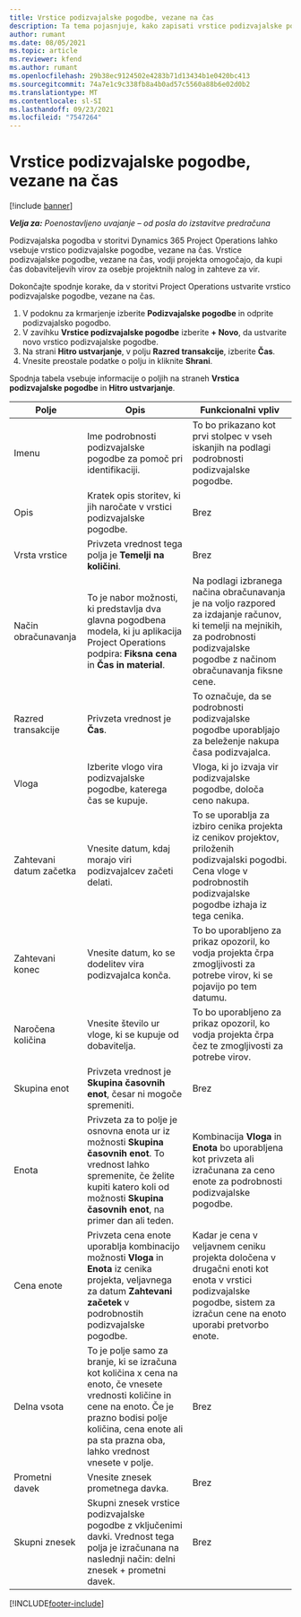 ```yaml
---
title: Vrstice podizvajalske pogodbe, vezane na čas
description: Ta tema pojasnjuje, kako zapisati vrstice podizvajalske pogodbe, vezane na čas, in zabeležiti odkup časa od dobaviteljev.
author: rumant
ms.date: 08/05/2021
ms.topic: article
ms.reviewer: kfend
ms.author: rumant
ms.openlocfilehash: 29b38ec9124502e4283b71d13434b1e0420bc413
ms.sourcegitcommit: 74a7e1c9c338fb8a4b0ad57c5560a88b6e02d0b2
ms.translationtype: MT
ms.contentlocale: sl-SI
ms.lasthandoff: 09/23/2021
ms.locfileid: "7547264"
---
```

# <a name="subcontract-lines-for-time"></a>Vrstice podizvajalske pogodbe, vezane na čas

[!include [banner](../../includes/dataverse-preview.md)]

_**Velja za:** Poenostavljeno uvajanje – od posla do izstavitve predračuna_

Podizvajalska pogodba v storitvi Dynamics 365 Project Operations lahko vsebuje vrstico podizvajalske pogodbe, vezane na čas. Vrstice podizvajalske pogodbe, vezane na čas, vodji projekta omogočajo, da kupi čas dobaviteljevih virov za osebje projektnih nalog in zahteve za vir.

Dokončajte spodnje korake, da v storitvi Project Operations ustvarite vrstico podizvajalske pogodbe, vezane na čas.

1. V podoknu za krmarjenje izberite **Podizvajalske pogodbe** in odprite podizvajalsko pogodbo.
2. V zavihku **Vrstice podizvajalske pogodbe** izberite **+ Novo**, da ustvarite novo vrstico podizvajalske pogodbe.
3. Na strani **Hitro ustvarjanje**, v polju **Razred transakcije**, izberite **Čas**.
4. Vnesite preostale podatke o polju in kliknite **Shrani**.

  Spodnja tabela vsebuje informacije o poljih na straneh **Vrstica podizvajalske pogodbe** in **Hitro ustvarjanje**.

| **Polje** | **Opis** | **Funkcionalni vpliv** |
| --- | --- | --- |
| Imenu | Ime podrobnosti podizvajalske pogodbe za pomoč pri identifikaciji. | To bo prikazano kot prvi stolpec v vseh iskanjih na podlagi podrobnosti podizvajalske pogodbe. |
| Opis | Kratek opis storitev, ki jih naročate v vrstici podizvajalske pogodbe. |Brez |
| Vrsta vrstice |   Privzeta vrednost tega polja je **Temelji na količini**.| Brez |
| Način obračunavanja | To je nabor možnosti, ki predstavlja dva glavna pogodbena modela, ki ju aplikacija Project Operations podpira: **Fiksna cena** in **Čas in material**. | Na podlagi izbranega načina obračunavanja je na voljo razpored za izdajanje računov, ki temelji na mejnikih, za podrobnosti podizvajalske pogodbe z načinom obračunavanja fiksne cene. |
| Razred transakcije | Privzeta vrednost je **Čas**. | To označuje, da se podrobnosti podizvajalske pogodbe uporabljajo za beleženje nakupa časa podizvajalca. |
| Vloga | Izberite vlogo vira podizvajalske pogodbe, katerega čas se kupuje. | Vloga, ki jo izvaja vir podizvajalske pogodbe, določa ceno nakupa. |
| Zahtevani datum začetka | Vnesite datum, kdaj morajo viri podizvajalcev začeti delati. | To se uporablja za izbiro cenika projekta iz cenikov projektov, priloženih podizvajalski pogodbi. Cena vloge v podrobnostih podizvajalske pogodbe izhaja iz tega cenika. |
| Zahtevani konec | Vnesite datum, ko se dodelitev vira podizvajalca konča. | To bo uporabljeno za prikaz opozoril, ko vodja projekta črpa zmogljivosti za potrebe virov, ki se pojavijo po tem datumu. |
| Naročena količina | Vnesite število ur vloge, ki se kupuje od dobavitelja. | To bo uporabljeno za prikaz opozoril, ko vodja projekta črpa čez te zmogljivosti za potrebe virov. |
| Skupina enot | Privzeta vrednost je **Skupina časovnih enot**, česar ni mogoče spremeniti. | Brez|
| Enota | Privzeta za to polje je osnovna enota ur iz možnosti **Skupina časovnih enot**. To vrednost lahko spremenite, če želite kupiti katero koli od možnosti **Skupina časovnih enot**, na primer dan ali teden. | Kombinacija **Vloga** in **Enota** bo uporabljena kot privzeta ali izračunana za ceno enote za podrobnosti podizvajalske pogodbe. |
| Cena enote | Privzeta cena enote uporablja kombinacijo možnosti **Vloga** in **Enota** iz cenika projekta, veljavnega za datum **Zahtevani začetek** v podrobnostih podizvajalske pogodbe. | Kadar je cena v veljavnem ceniku projekta določena v drugačni enoti kot enota v vrstici podizvajalske pogodbe, sistem za izračun cene na enoto uporabi pretvorbo enote. |
| Delna vsota |    To je polje samo za branje, ki se izračuna kot količina x cena na enoto, če vnesete vrednosti količine in cene na enoto. Če je prazno bodisi polje količina, cena enote ali pa sta prazna oba, lahko vrednost vnesete v polje. | Brez|
| Prometni davek |   Vnesite znesek prometnega davka. |Brez |
| Skupni znesek | Skupni znesek vrstice podizvajalske pogodbe z vključenimi davki. Vrednost tega polja je izračunana na naslednji način: delni znesek + prometni davek.|Brez |

[!INCLUDE[footer-include](../../includes/footer-banner.md)]
